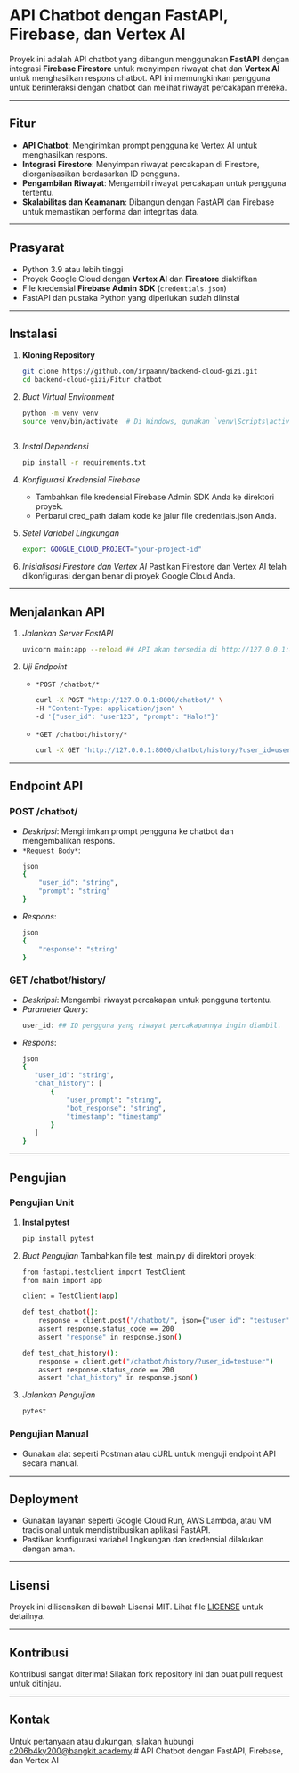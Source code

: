 # API Chatbot dengan FastAPI, Firebase, dan Vertex AI

Proyek ini adalah API chatbot yang dibangun menggunakan **FastAPI** dengan integrasi **Firebase Firestore** untuk menyimpan riwayat chat dan **Vertex AI** untuk menghasilkan respons chatbot. API ini memungkinkan pengguna untuk berinteraksi dengan chatbot dan melihat riwayat percakapan mereka.

---

## Fitur

- **API Chatbot**: Mengirimkan prompt pengguna ke Vertex AI untuk menghasilkan respons.
- **Integrasi Firestore**: Menyimpan riwayat percakapan di Firestore, diorganisasikan berdasarkan ID pengguna.
- **Pengambilan Riwayat**: Mengambil riwayat percakapan untuk pengguna tertentu.
- **Skalabilitas dan Keamanan**: Dibangun dengan FastAPI dan Firebase untuk memastikan performa dan integritas data.

---

## Prasyarat

- Python 3.9 atau lebih tinggi
- Proyek Google Cloud dengan **Vertex AI** dan **Firestore** diaktifkan
- File kredensial **Firebase Admin SDK** (`credentials.json`)
- FastAPI dan pustaka Python yang diperlukan sudah diinstal

---

## Instalasi

1. **Kloning Repository**
   ```bash
   git clone https://github.com/irpaann/backend-cloud-gizi.git
   cd backend-cloud-gizi/Fitur chatbot

2. *Buat Virtual Environment*
   ```bash
   python -m venv venv
   source venv/bin/activate  # Di Windows, gunakan `venv\Scripts\activate`

   

3. *Instal Dependensi*
   ```bash
   pip install -r requirements.txt
   

4. *Konfigurasi Kredensial Firebase*
   - Tambahkan file kredensial Firebase Admin SDK Anda ke direktori proyek.
   - Perbarui cred_path dalam kode ke jalur file credentials.json Anda.

5. *Setel Variabel Lingkungan*
   ```bash
   export GOOGLE_CLOUD_PROJECT="your-project-id"
   

6. *Inisialisasi Firestore dan Vertex AI*
   Pastikan Firestore dan Vertex AI telah dikonfigurasi dengan benar di proyek Google Cloud Anda.

---

## Menjalankan API

1. *Jalankan Server FastAPI*
   ```bash
   uvicorn main:app --reload ## API akan tersedia di http://127.0.0.1:8000.

2. *Uji Endpoint*

   - `*POST /chatbot/*`
     ```bash
     curl -X POST "http://127.0.0.1:8000/chatbot/" \
     -H "Content-Type: application/json" \
     -d '{"user_id": "user123", "prompt": "Halo!"}'
     

   - `*GET /chatbot/history/*`
     ```bash
     curl -X GET "http://127.0.0.1:8000/chatbot/history/?user_id=user123"
     

---

## Endpoint API

### POST /chatbot/
- *Deskripsi*: Mengirimkan prompt pengguna ke chatbot dan mengembalikan respons.
- `*Request Body*`:
  ```bash
  json
  {
      "user_id": "string",
      "prompt": "string"
  }
  
- *Respons*:
  ```bash
  json
  {
      "response": "string"
  }
  

### GET /chatbot/history/
- *Deskripsi*: Mengambil riwayat percakapan untuk pengguna tertentu.
- *Parameter Query*:
     ```bash
  user_id: ## ID pengguna yang riwayat percakapannya ingin diambil.
- *Respons*:
   ```bash  
  json
  {
      "user_id": "string",
      "chat_history": [
          {
              "user_prompt": "string",
              "bot_response": "string",
              "timestamp": "timestamp"
          }
      ]
  }
  

---

## Pengujian

### Pengujian Unit

1. **Instal pytest**
   ```bash
   pip install pytest
   

2. *Buat Pengujian*
   Tambahkan file test_main.py di direktori proyek:
   ```bash
   from fastapi.testclient import TestClient
   from main import app

   client = TestClient(app)

   def test_chatbot():
       response = client.post("/chatbot/", json={"user_id": "testuser", "prompt": "Halo!"})
       assert response.status_code == 200
       assert "response" in response.json()

   def test_chat_history():
       response = client.get("/chatbot/history/?user_id=testuser")
       assert response.status_code == 200
       assert "chat_history" in response.json()
   

3. *Jalankan Pengujian*
   ```bash
   pytest
   

### Pengujian Manual

- Gunakan alat seperti Postman atau cURL untuk menguji endpoint API secara manual.

---

## Deployment

- Gunakan layanan seperti Google Cloud Run, AWS Lambda, atau VM tradisional untuk mendistribusikan aplikasi FastAPI.
- Pastikan konfigurasi variabel lingkungan dan kredensial dilakukan dengan aman.

---

## Lisensi

Proyek ini dilisensikan di bawah Lisensi MIT. Lihat file [LICENSE](LICENSE) untuk detailnya.

---

## Kontribusi

Kontribusi sangat diterima! Silakan fork repository ini dan buat pull request untuk ditinjau.

---

## Kontak

Untuk pertanyaan atau dukungan, silakan hubungi c206b4ky200@bangkit.academy.# API Chatbot dengan FastAPI, Firebase, dan Vertex AI
